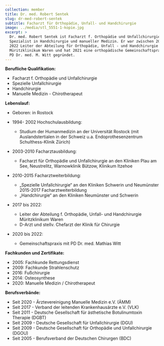 ```yaml
---
collection: member
title: Dr. med. Robert Sentek
slug: dr-med-robert-sentek
subtitle: Facharzt für Orthopädie, Unfall- und Handchirurgie
image: ../media/stl_5551-1-kopie.jpg
excerpt: >
  Dr. med. Robert Sentek ist Facharzt f. Orthopädie und Unfallchirurgie,
  Spezialist in Handchirurgie und manueller Medizin. Er war zwischen 2017 und
  2022 Leiter der Abteilung für Orthopädie, Unfall - und Handchirurgie am
  Müritzklinikum Waren und hat 2021 eine orthopädische Gemeinschaftspraxis mit
  PD Dr. med. M. Witt gegründet.
---
```

**Berufliche Qualifikation:**

* Facharzt f. Orthopädie und Unfallchirurgie
* Spezielle Unfallchirurgie
* Handchirurgie
* Manuelle Medizin - Chirotherapeut

**Lebenslauf:**

* Geboren: in Rostock
* 1994- 2002 Hochschulausbildung:

  * Studium der Humanmedizin an der Universität
    Rostock (mit Auslandstertialen in der Schweiz u.a.
    Endoprothesenzentrum Schulthess-Klinik Zürich)
* 2003-2010 Facharztausbildung:

  * Facharzt für Orthopädie und Unfallchirurgie an den
    Kliniken Plau am See, Neustrelitz,
    Warnowklinik Bützow, Klinikum Itzehoe
* 2010-2015 Facharztweiterbildung:

  * „Spezielle Unfallchirurgie“ an den Kliniken
    Schwerin und Neumünster
    2015-2017 Facharztweiterbildung
  * „Handchirurgie“ an den Kliniken Neumünster und
    Schwerin
* 2017 bis 2022:

  * Leiter der Abteilung f. Orthopädie, Unfall- und
    Handchirurgie Müritzklinikum Waren
  * D-Arzt und stellv. Chefarzt der Klinik für Chirurgie
* 2020 bis 2022:

  * Gemeinschaftspraxis mit PD Dr. med. Mathias
    Witt

**Fachkunden und Zertifikate:**

* 2005: Fachkunde Rettungsdienst
* 2009: Fachkunde Strahlenschutz
* 2016: Fußchirurgie
* 2014: Osteosynthese
* 2020: Manuelle Medizin / Chirotherapeut

**Berufsverbände:**

* Seit 2020 - Ärztevereinigung Manuelle Medizin e.V. (ÄMM)
* Seit 2017 - Verband der leitenden Krankenhausärzte e.V. (VLK)
* Seit 2011 - Deutsche Gesellschaft für ästhetische Botulinumtoxin
  Therapie (DGBT)
* Seit 2009 - Deutsche Gesellschaft für Unfallchirurgie (DGU)
* Seit 2009 - Deutsche Gesellschaft für Orthopädie und Unfallchirurgie
  (DGOU)
* Seit 2005 - Berufsverband der Deutschen Chirurgen (BDC)